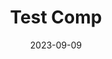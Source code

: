 ---
title: Test Comp
date: 2023-09-09
tags:
  - adcc
  - gi
social_image: /media/rocket.jpg
description: This is a long description that goes on and on and on and on and on.
price: £30
location: London
---